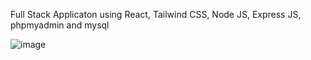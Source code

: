 Full Stack Applicaton using React, Tailwind CSS, Node JS, Express JS, phpmyadmin and mysql

![image](https://github.com/Haris15656/EcoManage/assets/123304549/aac4f43f-372b-4204-a912-3a296d5880fb)
